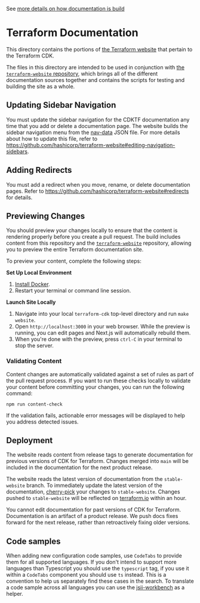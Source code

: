 See [more details on how documentation is build][Forked HashiCorp Dev Portal]

[Forked HashiCorp Dev Portal]: https://github.com/QubitPi/hashicorp-dev-portal

# Terraform Documentation

This directory contains the portions of [the Terraform website][terraform.io] that pertain to the Terraform CDK.

The files in this directory are intended to be used in conjunction with
[the `terraform-website` repository](https://github.com/hashicorp/terraform-website), which brings all of the
different documentation sources together and contains the scripts for testing and building the site as
a whole.

## Updating Sidebar Navigation

You must update the sidebar navigation for the CDKTF documentation any time that you add or delete a documentation page. The website builds the sidebar navigation menu from the [nav-data] JSON file. For more details about how to update this file, refer to https://github.com/hashicorp/terraform-website#editing-navigation-sidebars.

## Adding Redirects

You must add a redirect when you move, rename, or delete documentation pages. Refer to https://github.com/hashicorp/terraform-website#redirects for details.

## Previewing Changes

You should preview your changes locally to ensure that the content is rendering properly before you create a pull request. The build includes content from this repository and the [`terraform-website`](https://github.com/hashicorp/terraform-website/) repository, allowing you to preview the entire Terraform documentation site.

To preview your content, complete the following steps:

**Set Up Local Environment**

1. [Install Docker](https://docs.docker.com/get-docker/).
1. Restart your terminal or command line session.

**Launch Site Locally**

1. Navigate into your local `terraform-cdk` top-level directory and run `make website`.
1. Open `http://localhost:3000` in your web browser. While the preview is running, you can edit pages and Next.js will automatically rebuild them.
1. When you're done with the preview, press `ctrl-C` in your terminal to stop the server.

### Validating Content

Content changes are automatically validated against a set of rules as part of the pull request process. If you want to run these checks locally to validate your content before committing your changes, you can run the following command:

```
npm run content-check
```

If the validation fails, actionable error messages will be displayed to help you address detected issues.

## Deployment

The website reads content from release tags to generate documentation for previous versions of CDK for Terraform. Changes merged into `main` will be included in the documentation for the next product release.

The website reads the latest version of documentation from the `stable-website` branch. To immediately update the latest version of the documentation, [cherry-pick](https://git-scm.com/docs/git-cherry-pick) your changes to `stable-website`. Changes pushed to `stable-website` will be reflected on [terraform.io] within an hour.

You cannot edit documentation for past versions of CDK for Terraform. Documentation is an artifact of a product release. We push docs fixes forward for the next release, rather than retroactively fixing older versions.

[nav-data]: https://github.com/hashicorp/terraform-cdk/blob/main/website/data/cdktf-nav-data.json
[terraform.io]: https://www.terraform.io/

## Code samples

When adding new configuration code samples, use `CodeTabs` to provide them for all supported languages. If you don't intend to support more languages than Typescript you should use the `typescript` tag, if you use it within a `CodeTabs` component you should use `ts` instead. This is a convention to help us separately find these cases in the search. To translate a code sample across all languages you can use the [jsii-workbench](https://github.com/DanielMSchmidt/jsii-workbench) as a helper.
